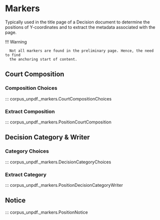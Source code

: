 # Markers

Typically used in the title page of a Decision document to determine the positions of Y-coordinates and to extract the metadata associated with the page.

!!! Warning

      Not all markers are found in the preliminary page. Hence, the need to find
      the anchoring start of content.

## Court Composition

### Composition Choices

::: corpus_unpdf._markers.CourtCompositionChoices

### Extract Composition

::: corpus_unpdf._markers.PositionCourtComposition

## Decision Category & Writer

### Category Choices

::: corpus_unpdf._markers.DecisionCategoryChoices

### Extract Category

::: corpus_unpdf._markers.PositionDecisionCategoryWriter

## Notice

::: corpus_unpdf._markers.PositionNotice
